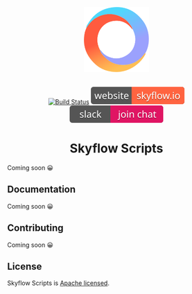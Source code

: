<div align="center">
    <a href="https://skyflow.io">
        <img width="150" height="150" src="assets/skyflow.svg">
    </a>
    <br>
    <br>
    
[![Build Status](https://travis-ci.org/skyflow-io/Scripts.svg?branch=master)](https://travis-ci.org/skyflow-io/Scripts)
[![Skyflow website](assets/badges/site.svg)][website-url]
[![Join the chat](assets/badges/slack.svg)][slack-url]
</div>

<h1 align="center">Skyflow Scripts</h1>

Coming soon 😀

## Documentation

Coming soon 😀

## Contributing

Coming soon 😀

## License

Skyflow Scripts is [Apache licensed](LICENSE).

[website-url]: https://skyflow.io
[slack-url]: https://join.slack.com/t/skyflow-cli/shared_invite/enQtNDg4MDIyODQ3Njg0LWYwMTUxZGM3NmQ3MGJhZTA3MDAzNTcwYWM2MzFjNzZmNzAzOWUxZjQ1YTkwMjVkNzU1NjUyMmM2Yjc1ZDI3NzQ